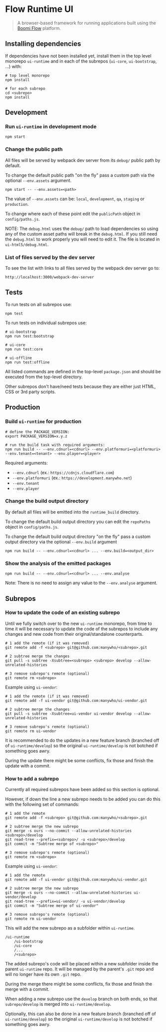 # Flow Runtime UI

> A browser-based framework for running applications built using the [Boomi Flow](https://boomi.com/platform/flow/) platform.

## Installing dependencies

If dependencies have not been installed yet, install them in the top level 
monorepo `ui-runtime` and in each of the subrepos (`ui-core`, `ui-bootstrap`, ...)
with:

```shell script
# top level monorepo
npm install

# for each subrepo
cd <subrepo>
npm install
```

## Development

### Run `ui-runtime` in development mode

```shell script
npm start
```

### Change the public path

All files will be served by webpack dev server from its `debug/` public path 
by default. 

To change the default public path "on the fly" pass a custom path via the 
optional `--env.assets` argument.

```shell script
npm start -- --env.assets=<path>
```

The value of `--env.assets` can be: `local`, `development`, `qa`, `staging` or 
`production`.

To change where each of these point edit the `publicPath` object in 
`config/paths.js`.

NOTE: The `debug.html` uses the `debug/` path to load dependencies so using any 
of the custom asset paths will break in the `debug.html`. If you still need 
the `debug.html` to work properly you will need to edit it. The file is located 
in `ui-html5/debug.html`. 

### List of files served by the dev server

To see the list with links to all files served by the webpack dev server go to:

```shell script
http://localhost:3000/webpack-dev-server
```

## Tests

To run tests on all subrepos use:

```shell script
npm test
```

To run tests on individual subrepos use:

```shell script
# ui-bootstrap
npm run test:bootstrap

# ui-core
npm run test:core

# ui-offline
npm run test:offline
```

All listed commands are defined in the top-level `package.json` and should be 
executed from the top-level directory. 

Other subrepos don't have/need tests because they are either just HTML, CSS or 
3rd party scripts.

## Production

### Build `ui-runtime` for production

```shell script
# define the PACKAGE_VERSION:
export PACKAGE_VERSION=x.y.z

# run the build task with required arguments:
npm run build -- --env.cdnurl=<cdnurl> --env.platformuri=<platformuri> --env.tenant=<tenant> --env.player=<player>
```

Required arguments:
- `--env.cdnurl` (ex.: `https://cdnjs.cloudflare.com`)
- `--env.platformuri` (ex.: `https://development.manywho.net`)
- `--env.tenant`
- `--env.player`

### Change the build output directory

By default all files will be emitted into the `runtime_build` directory. 

To change the default build output directory you can edit the `repoPaths` 
object in `config/paths.js`.

To change the default build output directory "on the fly" pass a custom output 
directory via the optional `--env.build` argument

```shell script
npm run build -- --env.cdnurl=<cdnurl> ... --env.build=<output_dir>
```

### Show the analysis of the emitted packages

```shell script
npm run build -- --env.cdnurl=<cdnurl> ... --env.analyse
```

Note: There is no need to assign any value to the `--env.analyse` argument.

## Subrepos

### How to update the code of an existing subrepo

Until we fully switch over to the new `ui-runtime` monorepo, from time to time 
it will be necessary to update the code of the subrepos to include any changes 
and new code from their original/standalone counterparts.

```shell script
# 1 add the remote (if it was removed)
git remote add -f <subrepo> git@github.com:manywho/<subrepo>.git

# 2 subtree merge the changes
git pull -s subtree -Xsubtree=<subrepo> <subrepo> develop --allow-unrelated-histories

# 3 remove subrepo's remote (optional)
git remote rm <subrepo>
```

Example using `ui-vendor`:

```shell script
# 1 add the remote (if it was removed)
git remote add -f ui-vendor git@github.com:manywho/ui-vendor.git

# 2 subtree merge the changes
git pull -s subtree -Xsubtree=ui-vendor ui-vendor develop --allow-unrelated-histories

# 3 remove subrepo's remote (optional)
git remote rm ui-vendor
```

It is recommended to do the updates in a new feature branch (branched off 
of `ui-runtime/develop`) so the original `ui-runtime/develop` is not botched if 
something goes awry.

During the update there might be some conflicts, fix those and finish the update
with a commit.

### How to add a subrepo

Currently all required subrepos have been added so this section is optional.

However, if down the line a new subrepo needs to be added you can do this with 
the following set of commands:

```shell script
# 1 add the remote
git remote add -f <subrepo> git@github.com:manywho/<subrepo>.git

# 2 subtree merge the new subrepo
git merge -s ours --no-commit --allow-unrelated-histories <subrepo>/develop
git read-tree --prefix=<subrepo>/ -u <subrepo>/develop
git commit -m "Subtree merge of <subrepo>"

# 3 remove subrepo's remote (optional)
git remote rm <subrepo>
```

Example using `ui-vendor`:

```shell script
# 1 add the remote
git remote add -f ui-vendor git@github.com:manywho/ui-vendor.git

# 2 subtree merge the new subrepo
git merge -s ours --no-commit --allow-unrelated-histories ui-vendor/develop
git read-tree --prefix=ui-vendor/ -u ui-vendor/develop
git commit -m "Subtree merge of ui-vendor"

# 3 remove subrepo's remote (optional)
git remote rm ui-vendor
```

This will add the new subrepo as a subfolder within `ui-runtime`.

```shell script
/ui-runtime
    /ui-bootstrap
    /ui-core
    /...
    /<subrepo>
```

The added subrepo's code will be placed within a new subfolder inside the parent 
`ui-runtime` repo. It will be managed by the parent's `.git` repo and will no 
longer have its own `.git` repo.

During the merge there might be some conflicts, fix those and finish the merge
with a commit.

When adding a new subrepo use the `develop` branch on both ends, so that
`subrepo/develop` is merged into `ui-runtime/develop`.

Optionally, this can also be done in a new feature branch (branched off 
of `ui-runtime/develop`) so the original `ui-runtime/develop` is not botched if 
something goes awry.

